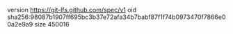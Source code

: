 version https://git-lfs.github.com/spec/v1
oid sha256:98087b1907ff695bc3b37e72afa34b7babf87f1f74b0973470f7866e00a2e9a9
size 450016
